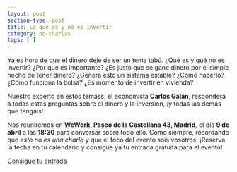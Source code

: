 ```yaml
---
layout: post
section-type: post
title: Lo que es y no es invertir 
category: no-charlas
tags: [ ]
---
```


Ya es hora de que el dinero deje de ser un tema tabú. ¿Qué es y qué no es invertir? ¿Por qué es importante? ¿Es justo que se gane dinero por el simple hecho de tener dinero?
¿Genera esto un sistema estable? ¿Cómo hacerlo? ¿Cómo funciona la bolsa? ¿Es momento de invertir en vivienda?

Nuestro experto en estos temass, el economista **Carlos Galán**, responderá a todas estas preguntas sobre el dinero y la inversión, ¡y todas las demás que tengáis!

Nos reuniremos en **WeWork, Paseo de la Castellana 43, Madrid**, el día **9 de abril** a las **18:30** para conversar sobre todo ello. 
Como siempre, recordando que *esto no es una charla* y que el foco del evento sois vosotros. ¡Reserva la fecha en tu calendario y consigue ya tu 
entrada gratuita para el evento!

<a class="superboton" href="https://www.eventbrite.es/e/entradas-esto-no-es-una-charla-sobre-empieza-a-invertir-hoy-y-jubilate-millonario-59014467862">Consigue tu entrada</a>

<!-- <img src="/img/carteles/paco.jpg" alt="EstoNoEsUnaCharla" style="width: 600px;"/> -->
